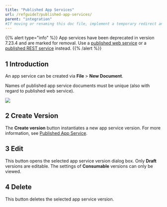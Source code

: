 ```yaml
---
title: "Published App Services"
url: /refguide7/published-app-services/
parent: "integration"
#If moving or renaming this doc file, implement a temporary redirect and let the respective team know they should update the URL in the product. See Mapping to Products for more details.
---
```


{{% alert type="info" %}}
App services have been deprecated in version 7.23.4 and are marked for removal. Use a [published web service](/refguide/published-web-services/) or a [published REST service](/refguide/published-rest-services/) instead.
{{% /alert %}}

## 1 Introduction

An app service can be created via **File** > **New Document**.

Names of published app service documents must be unique (also with regard to published web service).

![](/attachments/refguide7/desktop-modeler/integration/published-app-services/16843911.png)

## 2 Create Version

The **Create version** button instantiates a new app service version. For more information, see [Published App Service](/refguide7/published-app-service/).

## 3 Edit

This button opens the selected app service version dialog box. Only **Draft** versions are editable. The settings of **Consumable** versions can only be viewed.

## 4 Delete

This button deletes the selected app service version.
